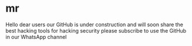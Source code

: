 # mr
Hello dear users our GitHub is under construction and will soon share the best hacking tools for hacking security please subscribe to use the GitHub in our WhatsApp channel 
